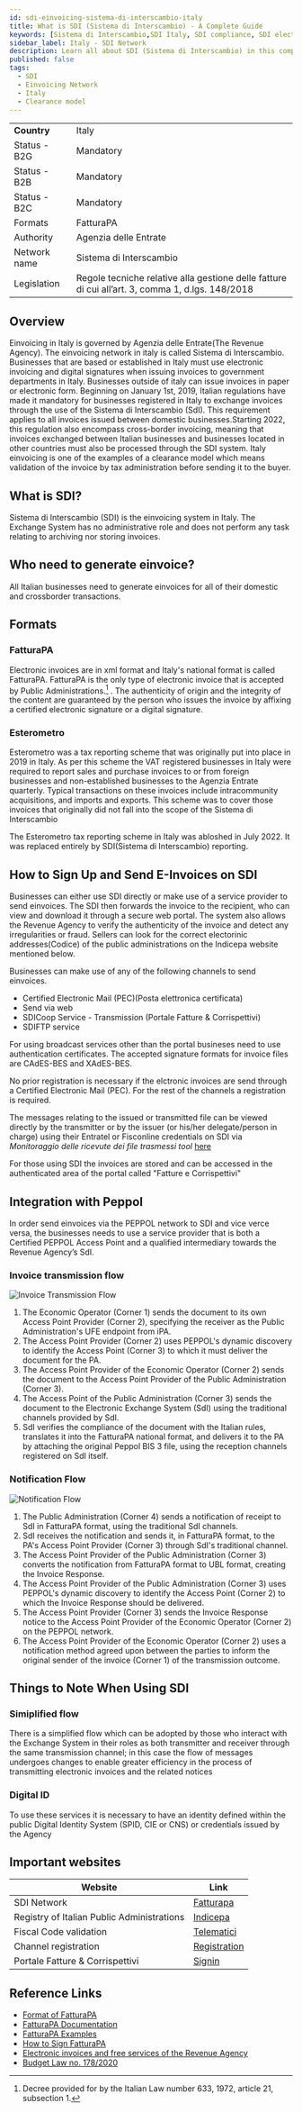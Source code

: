 ```yaml
---
id: sdi-einvoicing-sistema-di-interscambio-italy
title: What is SDI (Sistema di Interscambio) - A Complete Guide
keywords: [Sistema di Interscambio,SDI Italy, SDI compliance, SDI electronic invoicing, SDI software, SDI invoice format, SDI benefits, SDI vs SdI, SDI invoice management, SDI solutions, SDI digital transformation, SDI requirements, SDI tax compliance, SDI invoice approval process, SDI digital signature, SDI for small businesses, SDI for freelancers, SDI API, SDI invoicing process, SDI data interchange, SDI VAT, SDI XML, SDI document management, SDI automated invoice processing, SDI interoperability, SDI security, SDI invoice transmission, SDI electronic billing, SDI regulatory compliance, SDI invoice archiving, SDI document exchange, SDI document flow, SDI invoicing software, SDI B2B, SDI invoice validation, SDI e-commerce, SDI accounting software, SDI invoicing system, SDI digital invoicing]
sidebar_label: Italy - SDI Network 
description: Learn all about SDI (Sistema di Interscambio) in this comprehensive guide, including how it works and why it's important.
published: false
tags:
  - SDI
  - Einvoicing Network
  - Italy
  - Clearance model
---
```


<table  >
    <tr>
      <td align="left"><b>Country</b></td>
        <td align="left">Italy</td>
    </tr>
    <tr>
        <td align="Left">Status - B2G</td>
        <td align="left">Mandatory</td>
    </tr>
  <tr>
        <td align="Left">Status - B2B</td>
        <td align="left">Mandatory</td>
    </tr>
  <tr>
        <td align="Left">Status - B2C</td>
        <td align="left">Mandatory</td>
    </tr>
  <tr>
        <td align="left">Formats</td>
        <td align="left">FatturaPA</td>
    </tr>
  <tr>
        <td align="left">Authority</td>
        <td align="left">Agenzia delle Entrate</td>
    </tr>
  <tr>
        <td align="left">Network name</td>
        <td align="left">Sistema di Interscambio</td>
 </tr>
  <tr>
        <td align="left">Legislation</td>
        <td align="left">Regole tecniche relative alla gestione delle fatture di cui all’art. 3, comma 1, d.lgs. 148/2018</td>
 </tr>
</table>

## Overview
Einvoicing in Italy is governed by Agenzia delle Entrate(The Revenue Agency). The einvoicing network in italy is called Sistema di Interscambio.
Businesses that are based or established in Italy must use electronic invoicing and digital signatures when issuing invoices to government departments in Italy. Businesses outside of italy can issue invoices in paper or electronic form. Beginning on January 1st, 2019, Italian regulations have made it mandatory for businesses registered in Italy to exchange invoices through the use of the Sistema di Interscambio (SdI). This requirement applies to all invoices issued between domestic businesses.Starting 2022, this regulation also encompass cross-border invoicing, meaning that invoices exchanged between Italian businesses and businesses located in other countries must also be processed through the SDI system. Italy einvoicing is one of the examples of a clearance model which means validation of the invoice by tax administration before sending it to the buyer.

## What is SDI?
Sistema di Interscambio (SDI) is the einvoicing system in Italy. The Exchange System has no administrative role and does not perform any task relating to archiving nor storing invoices.

## Who need to generate einvoice?
All Italian businesses need to generate einvoices for all of their domestic and crossborder transactions. 

## Formats

### FatturaPA
Electronic invoices are in xml format and Italy's national format is called FatturaPA. FatturaPA is the only type of electronic invoice that is accepted by Public Administrations.[^1] . The authenticity of origin and the integrity of the content are guaranteed by the person who issues the invoice by affixing a certified electronic signature or a digital signature. 

### Esterometro

Esterometro was a tax reporting scheme that was originally put into place in 2019 in Italy. As per this scheme the VAT registered businesses in Italy were required to report sales and purchase invoices to or from foreign businesses and non-established businesses to the Agenzia Entrate quarterly. 
Typical transactions on these invoices include intracommunity acquisitions, and imports and exports. This scheme was to cover those invoices that originally did not fall into the scope of the Sistema di Interscambio

The Esterometro tax reporting scheme in Italy was abloshed in July 2022. It was replaced entirely by SDI(Sistema di Interscambio) reporting. 

## How to Sign Up and Send E-Invoices on SDI

Businesses can either use SDI directly or make use of a service provider to send einvoices. The SDI then forwards the invoice to the recipient, who can view and download it through a secure web portal. The system also allows the Revenue Agency to verify the authenticity of the invoice and detect any irregularities or fraud. Sellers can look for the correct electorinic addresses(Codice) of the public administrations on the Indicepa website mentioned below. 


Businesses can make use of any of the following channels to send einvoices. 

* Certified Electronic Mail (PEC)(Posta elettronica certificata)
* Send via web
* SDICoop Service - Transmission (Portale Fatture & Corrispettivi)
* SDIFTP service

For using broadcast services other than the portal busineses need to use authentication certificates. The accepted signature formats for invoice files are CAdES-BES and XAdES-BES.

No prior registration is necessary if the elctronic invoices are send through a Certified Electronic Mail (PEC). For the rest of the channels a registration is required. 

The messages relating to the issued or transmitted file can be viewed directly by the transmitter or by the issuer (or his/her delegate/person in charge) using their Entratel or Fisconline credentials on SDI via _Monitoraggio delle ricevute dei file trasmessi tool_ [here](https://ivaservizi.agenziaentrate.gov.it/portale/)

For those using SDI the invoices are stored and can be accessed in the authenticated area of the portal called "Fatture e Corrispettivi"

## Integration with Peppol 

In order send einvoices via the PEPPOL network to SDI and vice verce versa, the businesses needs to use a service provider that is both a Certified PEPPOL Access Point and a qualified intermediary towards the Revenue Agency’s SdI.


### Invoice transmission flow
![Invoice Transmission Flow](/img/SDI-peppol-invoice-transmission-flow.png)

1. The Economic Operator (Corner 1) sends the document to its own Access Point Provider (Corner 2), specifying the receiver as the Public Administration's UFE endpoint from iPA.
2. The Access Point Provider (Corner 2) uses PEPPOL's dynamic discovery to identify the Access Point (Corner 3) to which it must deliver the document for the PA.
3. The Access Point Provider of the Economic Operator (Corner 2) sends the document to the Access Point Provider of the Public Administration (Corner 3).
4. The Access Point of the Public Administration (Corner 3) sends the document to the Electronic Exchange System (SdI) using the traditional channels provided by SdI.
5. SdI verifies the compliance of the document with the Italian rules, translates it into the FatturaPA national format, and delivers it to the PA by attaching the original Peppol BIS 3 file, using the reception channels registered on SdI itself.

### Notification Flow

![Notification Flow](/img/Notification-flow.png)

1. The Public Administration (Corner 4) sends a notification of receipt to SdI in FatturaPA format, using the traditional SdI channels.
2. SdI receives the notification and sends it, in FatturaPA format, to the PA's Access Point Provider (Corner 3) through SdI's traditional channel.
3. The Access Point Provider of the Public Administration (Corner 3) converts the notification from FatturaPA format to UBL format, creating the Invoice Response.
4. The Access Point Provider of the Public Administration (Corner 3) uses PEPPOL's dynamic discovery to identify the Access Point (Corner 2) to which the Invoice Response should be delivered.
5. The Access Point Provider (Corner 3) sends the Invoice Response notice to the Access Point Provider of the Economic Operator (Corner 2) on the PEPPOL network.
6. The Access Point Provider of the Economic Operator (Corner 2) uses a notification method agreed upon between the parties to inform the original sender of the invoice (Corner 1) of the transmission outcome.

## Things to Note When Using SDI

### Simiplified flow
There is a simplified flow which can be adopted by those who interact with the Exchange System in their roles as both transmitter and receiver through the same transmission channel; in this case the flow of messages undergoes changes to enable greater efficiency in the process of transmitting electronic invoices and the related notices

### Digital ID
To use these services it is necessary to have an identity defined within the public Digital Identity System (SPID, CIE or CNS) or credentials issued by the Agency

## Important websites

|Website| Link|
|--|--|
| SDI Network| [Fatturapa](https://www.fatturapa.gov.it)|
|Registry of Italian Public Administrations|[Indicepa](https://indicepa.gov.it/ipa-portale/)|
|Fiscal Code validation|[Telematici](https://telematici.agenziaentrate.gov.it/VerificaCF/Scegli.do?parameter=verificaCf)|
|Channel registration|[Registration](https://www.fatturapa.gov.it/en/servizionline/accreditare-il-canale/accreditare-il-canale/)|
|Portale Fatture & Corrispettivi|[Signin](https://www.agenziaentrate.gov.it/portale/web/guest/schede/comunicazioni/fatture-e-corrispettivi/acc-servizio-fatture-e-corrispettivi)|

## Reference Links
* [Format of FatturaPA](https://www.fatturapa.gov.it/en/norme-e-regole/documentazione-fattura-elettronica/formato-fatturapa/)
* [FatturaPA Documentation](https://www.fatturapa.gov.it/en/norme-e-regole/documentazione-fattura-elettronica/formato-fatturapa/)
* [FatturaPA Examples](https://www.fatturapa.gov.it/en/lafatturapa/esempi/)
* [How to Sign FatturaPA](https://www.fatturapa.gov.it/en/comefare/operatori-economici/firmare-la-fatturapa/)
* [Electronic invoices and free services of the Revenue Agency](https://www.agenziaentrate.gov.it/portale/documents/20143/233439/guida+fattura+elettronica+pa_Guida_La%2Bfattura_elettroniva_e_i_servizi_gratuiti_dell'Agenzia_delle_Entrate.pdf/6ed33b70-2716-4754-9000-f8d3c0d6b6b0?version=1.0)
* [Budget Law no. 178/2020](https://www.gazzettaufficiale.it/eli/id/2020/12/30/20G00202/sg)
[^1]: Decree provided for by the Italian Law number 633, 1972, article 21, subsection 1. 
